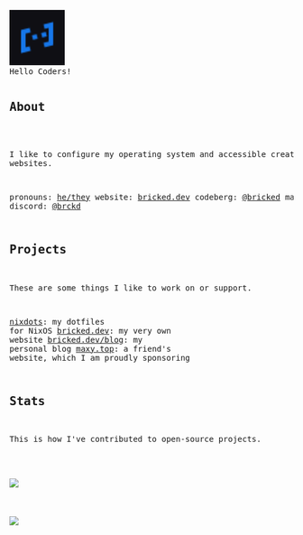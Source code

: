<div /><pre>
<img src="./assets/avatar.svg" width="98">
Hello Coders!
</pre><pre>
<h2>About</h2>

I like to configure my operating system and accessible create websites.

pronouns: [he/they](https://pronoundb.org/)
website: [bricked.dev](https://bricked.dev/)
codeberg: [@bricked](https://codeberg.org/bricked)
matrix: [@bricked:beeper.com](https://matrix.to/#/@bricked:beeper.com)
discord: [@brckd](https://discord.com/users/691572882148425809)
</pre><pre><h2>Projects</h2>

These are some things I like to work on or support.

[nixdots](https://github.com/brckd/NixDots): my dotfiles for NixOS
[bricked.dev](https://bricked.dev):  my very own website
[bricked.dev/blog](https://bricked.dev/blog): my personal blog
[maxy.top](https://maxy.top): a friend's website, which I am proudly sponsoring
</pre><pre><h2>Stats</h2>

This is how I've contributed to open-source projects.

<picture height="160em" alt="GitHub Stats">
<source 
  srcset="https://github-readme-stats.vercel.app/api?username=brckd&hide_rank=true&count_private=true&custom_title=GitHub%20Stats&hide=issues&show_icons=true&hide_border=true&bg_color=0000&theme=github_dark"
  media="(prefers-color-scheme: dark)"
/>
<img src="https://github-readme-stats.vercel.app/api?username=brckd&hide_rank=true&count_private=true&custom_title=GitHub%20Stats&show_icons=true&hide_border=true&bg_color=0000&hide=issues&theme=default" />
</picture>
<picture height="160em" alt="Most Used Languages">
<source 
  srcset="https://github-readme-stats.vercel.app/api/top-langs?username=brckd&layout=compact&hide_border=true&bg_color=0000&theme=github_dark"
  media="(prefers-color-scheme: dark)"
/>
<img src="https://github-readme-stats.vercel.app/api/top-langs?username=brckd&layout=compact&hide_border=true&bg_color=0000&theme=default" />
</picture></pre>
